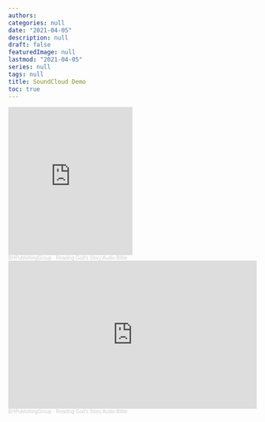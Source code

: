 ```yaml
---
authors:
categories: null
date: "2021-04-05"
description: null
draft: false
featuredImage: null
lastmod: "2021-04-05"
series: null
tags: null
title: SoundCloud Demo
toc: true
---
```


<!--more-->


<iframe width="50%" height="300" scrolling="no" frameborder="no" allow="autoplay" src="https://w.soundcloud.com/player/?url=https%3A//api.soundcloud.com/playlists/1443342&color=%23ff5500&auto_play=true&hide_related=false&show_comments=true&show_user=true&show_reposts=false&show_teaser=true&visual=true"></iframe><div style="font-size: 10px; color: #cccccc;line-break: anywhere;word-break: normal;overflow: hidden;white-space: nowrap;text-overflow: ellipsis; font-family: Interstate,Lucida Grande,Lucida Sans Unicode,Lucida Sans,Garuda,Verdana,Tahoma,sans-serif;font-weight: 100;"><a href="https://soundcloud.com/bhpublishinggroup" title="BHPublishingGroup" target="_blank" style="color: #cccccc; text-decoration: none;">BHPublishingGroup</a> · <a href="https://soundcloud.com/bhpublishinggroup/sets/reading-gods-story-audio-bible" title="Reading God&#x27;s Story Audio Bible" target="_blank" style="color: #cccccc; text-decoration: none;">Reading God&#x27;s Story Audio Bible</a></div>


<iframe width="100%" height="300" scrolling="no" frameborder="no" allow="autoplay" src="https://w.soundcloud.com/player/?url=https%3A//api.soundcloud.com/playlists/1443342&color=%23ff5500&auto_play=true&hide_related=false&show_comments=true&show_user=true&show_reposts=false&show_teaser=true&visual=true"></iframe><div style="font-size: 10px; color: #cccccc;line-break: anywhere;word-break: normal;overflow: hidden;white-space: nowrap;text-overflow: ellipsis; font-family: Interstate,Lucida Grande,Lucida Sans Unicode,Lucida Sans,Garuda,Verdana,Tahoma,sans-serif;font-weight: 100;"><a href="https://soundcloud.com/bhpublishinggroup" title="BHPublishingGroup" target="_blank" style="color: #cccccc; text-decoration: none;">BHPublishingGroup</a> · <a href="https://soundcloud.com/bhpublishinggroup/sets/reading-gods-story-audio-bible" title="Reading God&#x27;s Story Audio Bible" target="_blank" style="color: #cccccc; text-decoration: none;">Reading God&#x27;s Story Audio Bible</a></div>